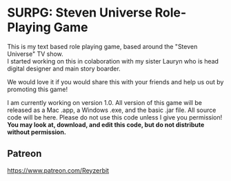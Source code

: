 # SURPG: Steven Universe Role-Playing Game
This is my text based role playing game, based around the "Steven Universe" TV show.  
I started working on this in colaboration with my sister Lauryn who is head digital designer and main story boarder.

We would love it if you would share this with your friends and help us out by promoting this game!

I am currently working on version 1.0. All version of this game will be released as a Mac .app, a Windows .exe, and the basic .jar file. All source code will be here. Please do not use this code unless I give you permission! **You may look at, download, and edit this code, but do not distribute without permission.**

## Patreon
https://www.patreon.com/Reyzerbit
